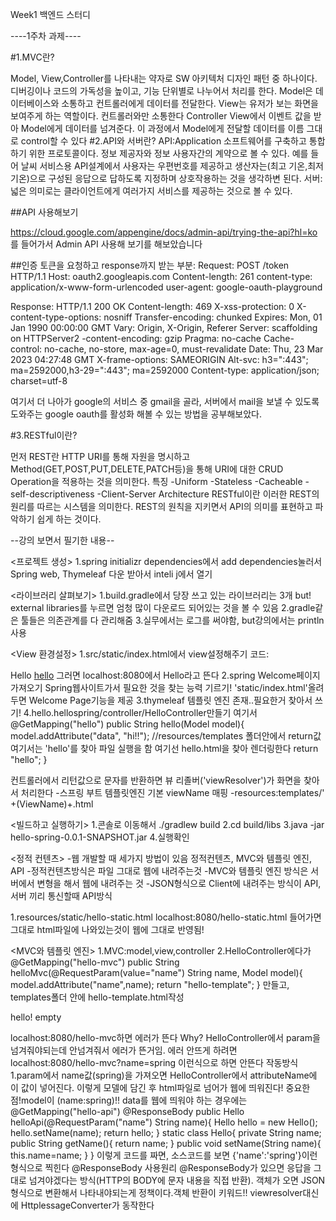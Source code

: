 Week1 백엔드 스터디

----1주차 과제----

#1.MVC란?

Model, View,Controller를 나타내는 약자로 SW 아키텍처 디자인 패턴 중 하나이다. 디버깅이나 코드의 가독성을 높이고, 기능 단위별로 나누어서 처리를 한다. 
Model은 데이터베이스와 소통하고 컨트롤러에게 데이터를 전달한다.
View는 유저가 보는 화면을 보여주게 하는 역할이다. 컨트롤러와만 소통한다
Controller
View에서 이벤트 값을 받아 Model에게 데이터를 넘겨준다. 이 과정에서 Model에게 전달할 데이터를 이름 그대로 control할 수 있다
#2.API와 서버란?
API:Application 소프트웨어를 구축하고 통합하기 위한 프로토콜이다. 정보 제공자와 정보 사용자간의 계약으로 볼 수 있다. 예를 들어 날씨 서비스용 API설계에서 사용자는 우편번호를 제공하고 생산자는(최고 기온,최저 기온)으로 구성된 응답으로 답하도록 지정하며 상호작용하는 것을 생각하변 된다.
서버:넓은 의미로는 클라이언트에게 여러가지 서비스를 제공하는 것으로 볼 수 있다.

##API 사용해보기

https://cloud.google.com/appengine/docs/admin-api/trying-the-api?hl=ko
를 들어가서 Admin API 사용해 보기를 해보았습니다

##인증 토큰을 요청하고 response까지 받는 부분:
Request:
POST /token HTTP/1.1
Host: oauth2.googleapis.com
Content-length: 261
content-type: application/x-www-form-urlencoded
user-agent: google-oauth-playground

Response:
HTTP/1.1 200 OK
Content-length: 469
X-xss-protection: 0
X-content-type-options: nosniff
Transfer-encoding: chunked
Expires: Mon, 01 Jan 1990 00:00:00 GMT
Vary: Origin, X-Origin, Referer
Server: scaffolding on HTTPServer2
-content-encoding: gzip
Pragma: no-cache
Cache-control: no-cache, no-store, max-age=0, must-revalidate
Date: Thu, 23 Mar 2023 04:27:48 GMT
X-frame-options: SAMEORIGIN
Alt-svc: h3=":443"; ma=2592000,h3-29=":443"; ma=2592000
Content-type: application/json; charset=utf-8

여기서 더 나아가 google의 서비스 중 gmail을 골라,
서버에서 mail을 보낼 수 있도록 도와주는 google oauth를 활성화 해볼 수 있는 방법을 공부해보았다.

#3.RESTful이란?

먼저 REST란 HTTP URI를 통해 자원을 명시하고 Method(GET,POST,PUT,DELETE,PATCH등)을 통해 URI에 대한 CRUD Operation을 적용하는 것을 의미한다.
특징
-Uniform
-Stateless
-Cacheable
-self-descriptiveness
-Client-Server Architecture
RESTful이란 이러한 REST의 원리를 따르는 시스템을 의미한다. REST의 원칙을 지키면서 API의 의미를 표현하고 파악하기 쉽게 하는 것이다.

--강의 보면서 필기한 내용--

<프로젝트 생성>
1.spring initializr
dependencies에서 add dependencies눌러서
Spring web, Thymeleaf
다운 받아서 inteli j에서 열기

<라이브러리 살펴보기>
1.build.gradle에서 당장 쓰고 있는 라이브러리는 3개
but! external libraries를 누르면 엄청 많이 다운로드 되어있는 것을 볼 수 있음
2.gradle같은 툴들은 의존관계를 다 관리해줌
3.실무에서는 로그를 써야함, but강의에서는 println사용

<View 환경설정>
1.src/static/index.html에서 view설정해주기
코드:
<!DOCTYPE HTML>
<html>
<head>
    <title>Hello</title>
    <meta http-equiv="Content-Type" content=text/html; charset=UTF-8" />
</head>
<body>
Hello
<a href="/hello">hello</a>
</body>
</html>
그러면 localhost:8080에서 Hello라고 뜬다
2.spring Welcome페이지 가져오기 Spring웹사이트가서 필요한 것을 찾는 능력 기르기!
'static/index.html'올려두면 Welcome Page기능을 제공
3.thymeleaf 템플릿 엔진 존재..필요한거 찾아서 쓰기!
4.hello.hellospring/controller/HelloController만들기
여기서
    @GetMapping("hello")
    public String hello(Model model){
        model.addAttribute("data", "hi!!");
        //resources/templates 폴더안에서 return값 여기서는 'hello'를 찾아 파일 실행을 함 여기선 hello.html을 찾아 렌더링한다
        return "hello";
    }

컨트롤러에서 리턴값으로 문자를 반환하면 뷰 리졸버('viewResolver')가 화면을 찾아서 처리한다
-스프링 부트 템플릿엔진 기본 viewName 매핑
-resources:templates/' +(ViewName)+.html

<빌드하고 실행하기>
1.콘솔로 이동해서 ./gradlew build
2.cd build/libs
3.java -jar hello-spring-0.0.1-SNAPSHOT.jar
4.실행확인

<정적 컨텐츠>
-웹 개발할 때 세가지 방법이 있음 정적컨텐츠, MVC와 템플릿 엔진, API
-정적컨텐츠방식은 파일 그대로 웹에 내려주는것
-MVC와 템플릿 엔진 방식은 서버에서 변형을 해서 웹에 내려주는 것
-JSON형식으로 Client에 내려주는 방식이 API,서버 끼리 통신할때 API방식

1.resources/static/hello-static.html
localhost:8080/hello-static.html
들어가면 그대로 html파일에 나와있는것이 웹에 그대로 반영됨!

<MVC와 템플릿 엔진>
1.MVC:model,view,controller
2.HelloController에다가
    @GetMapping("hello-mvc")
    public String helloMvc(@RequestParam(value="name") String name, Model model){
        model.addAttribute("name",name);
        return "hello-template";
    }
만들고, 
templates폴더 안에 hello-template.html작성
<!DOCTYPE HTML>
<html xmlns:th="http://www.thymeleaf.org">
<body>
<p th:text="'hello. ' +${name}">hello! empty</p>
</body>
</html>
localhost:8080/hello-mvc하면 에러가 뜬다
Why?
HelloController에서 param을 넘겨줘야되는데 안넘겨줘서 에러가 뜬거임. 에러 안뜨게 하려면
localhost:8080/hello-mvc?name=spring
이런식으로 하면 안뜬다
작동방식
1.param에서 name값(spring)을 가져오면 HelloController에서 attributeName에 이 값이 넣어진다. 이렇게 모델에 담긴 후 html파일로 넘어가 웹에 띄워진다! 
중요한점!model이 (name:spring)!!

<API>
data를 웹에 띄워야 하는 경우에는
 @GetMapping("hello-api")
    @ResponseBody
    public Hello helloApi(@RequestParam("name") String name){
        Hello hello = new Hello();
        hello.setName(name);
        return hello;
    }
    static class Hello{
        private String name;
        public String getName(){
            return name;
        }
        public void setName(String name){
            this.name=name;
        }
    }
이렇게 코드를 짜면,
소스코드를 보면 {'name':'spring'}이런 형식으로 찍힌다
@ResponseBody 사용원리
@ResponseBody가 있으면 응답을 그대로 넘겨야겠다는 방식(HTTP의 BODY에 문자 내용을 직접 반환). 객체가 오면 JSON형식으로 변환해서 나타내야되는게 정책이다.객체 반환이 키워드!!
viewresolver대신에 HttplessageConverter가 동작한다


